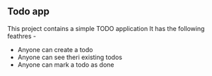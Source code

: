 ## Todo app
This project contains a simple TODO application
It has the following feathres -

- Anyone can create a todo
- Anyone can see theri existing todos
- Anyone can mark a todo as done